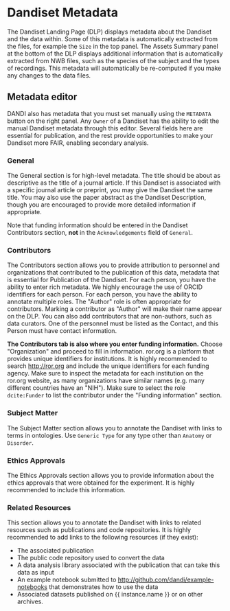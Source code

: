 # Dandiset Metadata

The Dandiset Landing Page (DLP) displays metadata about the Dandiset and the data within.
Some of this metadata is automatically extracted from the files, for example the `Size` in the top panel.
The Assets Summary panel at the bottom of the DLP displays additional information
that is automatically extracted from NWB files, such as the species of the subject and the types of recordings.
This metadata will automatically be re-computed if you make any changes to the data files.

## Metadata editor

DANDI also has metadata that you must set manually using the `METADATA` button on the right panel.
Any `Owner` of a Dandiset has the ability to edit the manual Dandiset metadata through this editor.
Several fields here are essential for publication, and the rest provide opportunities to make your Dandiset
more FAIR, enabling secondary analysis.

### General

The General section is for high-level metadata.
The title should be about as descriptive as the title of a journal article.
If this Dandiset is associated with a specific journal article or preprint, you may give the Dandiset the same title.
You may also use the paper abstract as the Dandiset Description, though you are encouraged to provide more
detailed information if appropriate.

Note that funding information should be entered in the Dandiset Contributors section, **not** in the `Acknowledgements`
field of `General`.


### Contributors

The Contributors section allows you to provide attribution to personnel and organizations that contributed to the
publication of this data, metadata that is essential for Publication of the Dandiset. For each person, you
have the ability to enter rich metadata.
We highly encourage the use of ORCID identifiers for each person.
For each person, you have the ability to annotate multiple roles.
The "Author" role is often appropriate for contributors.
Marking a contributor as "Author" will make their name appear on the DLP.
You can also add contributors that are non-authors, such as data curators.
One of the personnel must be listed as the Contact, and this Person must have contact information.


**The Contributors tab is also where you enter funding information.**
Choose "Organization" and proceed to fill in information.
ror.org is a platform that provides unique identifiers for institutions.
It is highly recommended to search http://ror.org and include the unique identifiers for each funding agency.
Make sure to inspect the metadata for each institution on the ror.org website, as many organizations have similar names
(e.g. many different countries have an "NIH"). Make sure to select the role `dcite:Funder` to list the contributor
under the "Funding information" section.

### Subject Matter

The Subject Matter section allows you to annotate the Dandiset with links to terms in ontologies. Use `Generic Type`
for any type other than `Anatomy` or `Disorder`.

### Ethics Approvals

The Ethics Approvals section allows you to provide information about the ethics approvals that were obtained for the
experiment. It is highly recommended to include this information.

### Related Resources

This section allows you to annotate the Dandiset with links to related resources such as publications and code repositories.
It is highly recommended to add links to the following resources (if they exist):

  * The associated publication
  * The public code repository used to convert the data
  * A data analysis library associated with the publication that can take this data as input
  * An example notebook submitted to http://github.com/dandi/example-notebooks that demonstrates how to use the data
  * Associated datasets published on {{ instance.name }} or on other archives.

